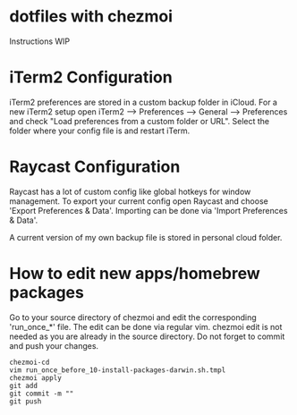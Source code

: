# dotfiles with chezmoi

Instructions WIP

# iTerm2 Configuration

iTerm2 preferences are stored in a custom backup folder in iCloud.
For a new iTerm2 setup open
    iTerm2 --> Preferences --> General --> Preferences and check "Load preferences from a custom folder or URL".
Select the folder where your config file is and restart iTerm.


# Raycast Configuration

Raycast has a lot of custom config like global hotkeys for window management.
To export your current config open Raycast and choose 'Export Preferences & Data'.
Importing can be done via 'Import Preferences & Data'.

A current version of my own backup file is stored in personal cloud folder.

# How to edit new apps/homebrew packages

Go to your source directory of chezmoi and edit the corresponding 'run_once_*' file.
The edit can be done via regular vim. chezmoi edit is not needed as you are already in the source directory.
Do not forget to commit and push your changes.

    chezmoi-cd
    vim run_once_before_10-install-packages-darwin.sh.tmpl
    chezmoi apply
    git add
    git commit -m ""
    git push
